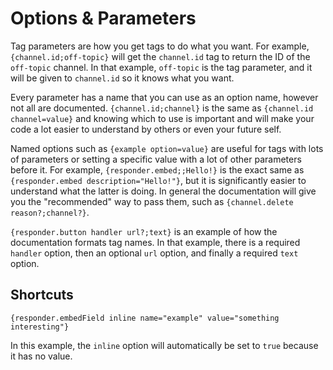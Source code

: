 # Options & Parameters

Tag parameters are how you get tags to do what you want. For example, `{channel.id;off-topic}` will get the `channel.id` tag to return the ID of the `off-topic` channel. In that example, `off-topic` is the tag parameter, and it will be given to `channel.id` so it knows what you want.

Every parameter has a name that you can use as an option name, however not all are documented. `{channel.id;channel}` is the same as `{channel.id channel=value}` and knowing which to use is important and will make your code a lot easier to understand by others or even your future self.

Named options such as `{example option=value}` are useful for tags with lots of parameters or setting a specific value with a lot of other parameters before it. For example, `{responder.embed;;Hello!}` is the exact same as `{responder.embed description="Hello!"}`, but it is significantly easier to understand what the latter is doing. In general the documentation will give you the "recommended" way to pass them, such as `{channel.delete reason?;channel?}`.

`{responder.button handler url?;text}` is an example of how the documentation formats tag names. In that example, there is a required `handler` option, then an optional `url` option, and finally a required `text` option.

## Shortcuts

`{responder.embedField inline name="example" value="something interesting"}`

In this example, the `inline` option will automatically be set to `true` because it has no value.
